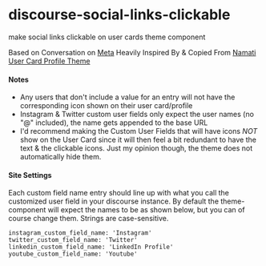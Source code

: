 # discourse-social-links-clickable
make social links clickable on user cards theme component

Based on Conversation on [Meta](https://meta.discourse.org/t/link-custom-user-field-to-external-website/41218)
Heavily Inspired By & Copied From [Namati User Card Profile Theme](https://github.com/LeoMcA/namati-user-card-profile-theme)

#### Notes

- Any users that don't include a value for an entry will not have the corresponding icon shown on their user card/profile
- Instagram & Twitter custom user fields only expect the user names (no "@" included), the name gets appended to the base URL
- I'd recommend making the Custom User Fields that will have icons *NOT* show on the User Card since it will then feel a bit redundant to have the text & the clickable icons. Just my opinion though, the theme does not automatically hide them.

#### Site Settings

Each custom field name entry should line up with what you call the customized user field in your discourse instance.
By default the theme-component will expect the names to be as shown below, but you can of course change them.
Strings are case-sensitive.
```
instagram_custom_field_name: 'Instagram'
twitter_custom_field_name: 'Twitter'
linkedin_custom_field_name: 'LinkedIn Profile'
youtube_custom_field_name: 'Youtube'
```

